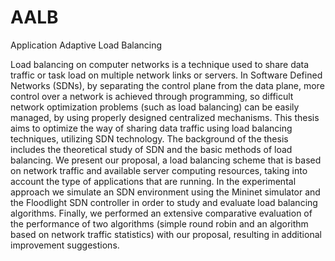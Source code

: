 # AALB
Application Adaptive Load Balancing

  Load balancing on computer networks is a technique used to share data traffic
or task load on multiple network links or servers. In Software Defined Networks
(SDNs), by separating the control plane from the data plane, more control over a
network is achieved through programming, so difficult network optimization
problems (such as load balancing) can be easily managed, by using properly designed
centralized mechanisms.
  This thesis aims to optimize the way of sharing data traffic using load balancing
techniques, utilizing SDN technology. The background of the thesis includes the
theoretical study of SDN and the basic methods of load balancing. We present our
proposal, a load balancing scheme that is based on network traffic and available
server computing resources, taking into account the type of applications that are
running.
  In the experimental approach we simulate an SDN environment using the
Mininet simulator and the Floodlight SDN controller in order to study and evaluate
load balancing algorithms. Finally, we performed an extensive comparative
evaluation of the performance of two algorithms (simple round robin and an algorithm
based on network traffic statistics) with our proposal, resulting in additional
improvement suggestions.
